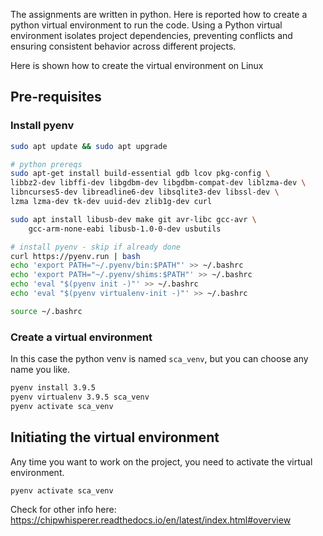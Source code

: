 The assignments are written in python.
Here is reported how to create a python virtual environment to run the code.
Using a Python virtual environment isolates project dependencies, preventing conflicts and ensuring consistent behavior across different projects.

Here is shown how to create the virtual environment on Linux
## Pre-requisites
### Install pyenv
```bash
sudo apt update && sudo apt upgrade

# python prereqs
sudo apt-get install build-essential gdb lcov pkg-config \
libbz2-dev libffi-dev libgdbm-dev libgdbm-compat-dev liblzma-dev \
libncurses5-dev libreadline6-dev libsqlite3-dev libssl-dev \
lzma lzma-dev tk-dev uuid-dev zlib1g-dev curl

sudo apt install libusb-dev make git avr-libc gcc-avr \
    gcc-arm-none-eabi libusb-1.0-0-dev usbutils

# install pyenv - skip if already done
curl https://pyenv.run | bash
echo 'export PATH="~/.pyenv/bin:$PATH"' >> ~/.bashrc
echo 'export PATH="~/.pyenv/shims:$PATH"' >> ~/.bashrc
echo 'eval "$(pyenv init -)"' >> ~/.bashrc
echo 'eval "$(pyenv virtualenv-init -)"' >> ~/.bashrc

source ~/.bashrc
```
### Create a virtual environment
In this case the python venv is named `sca_venv`, but you can choose any name you like.
```bash
pyenv install 3.9.5
pyenv virtualenv 3.9.5 sca_venv
pyenv activate sca_venv
```
## Initiating the virtual environment
Any time you want to work on the project, you need to activate the virtual environment.
```bash
pyenv activate sca_venv
```
Check for other info here: 
https://chipwhisperer.readthedocs.io/en/latest/index.html#overview
